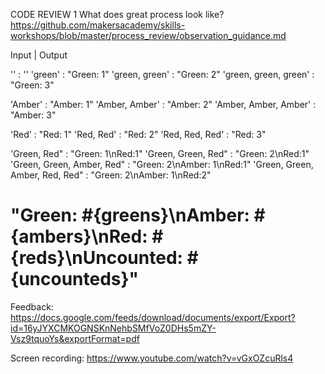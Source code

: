 CODE REVIEW 1
What does great process look like? https://github.com/makersacademy/skills-workshops/blob/master/process_review/observation_guidance.md

Input | Output

'' : ''
'green' : "Green: 1"
'green, green' : "Green: 2"
'green, green, green' : "Green: 3"

'Amber' : "Amber: 1"
'Amber, Amber' : "Amber: 2"
'Amber, Amber, Amber' : "Amber: 3"

'Red' : "Red: 1"
'Red, Red' : "Red: 2"
'Red, Red, Red' : "Red: 3"

'Green, Red" : "Green: 1\nRed:1"
'Green, Green, Red" : "Green: 2\nRed:1"
'Green, Green, Amber, Red" : "Green: 2\nAmber: 1\nRed:1"
'Green, Green, Amber, Red, Red" : "Green: 2\nAmber: 1\nRed:2"

# "Green: #{greens}\nAmber: #{ambers}\nRed: #{reds}\nUncounted: #{uncounteds}"

Feedback: https://docs.google.com/feeds/download/documents/export/Export?id=16yJYXCMKOGNSKnNehbSMfVoZ0DHs5mZY-Vsz9tquoYs&exportFormat=pdf

Screen recording: https://www.youtube.com/watch?v=vGxOZcuRls4
